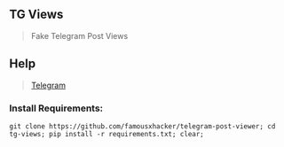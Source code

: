 ## TG Views ##
> Fake Telegram Post Views


## Help
> [Telegram](https://t.me/rohanh4cker)

### Install Requirements:
```
git clone https://github.com/famousxhacker/telegram-post-viewer; cd tg-views; pip install -r requirements.txt; clear; 
```
